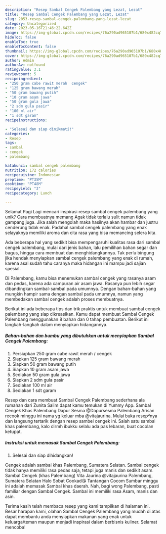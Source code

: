 ```yaml
---
description: "Resep Sambal Cengek Palembang yang Lezat, Lezat"
title: "Resep Sambal Cengek Palembang yang Lezat, Lezat"
slug: 2053-resep-sambal-cengek-palembang-yang-lezat-lezat
category: Uncategorized
date: 2023-05-16T21:46:22.642Z
image: https://img-global.cpcdn.com/recipes/76a290ad965107b1/680x482cq70/sambal-cengek-palembang-foto-resep-utama.jpg
hideToc: false
enableToc: true
enableTocContent: false
thumbnail: https://img-global.cpcdn.com/recipes/76a290ad965107b1/680x482cq70/sambal-cengek-palembang-foto-resep-utama.jpg
cover: https://img-global.cpcdn.com/recipes/76a290ad965107b1/680x482cq70/sambal-cengek-palembang-foto-resep-utama.jpg
author: Admin
authorAv: notfound
ratingvalue: 3.1
reviewcount: 5
recipeingredient:
- "250 gram cabe rawit merah  cengek"
- "125 gram bawang merah"
- "50 gram bawang putih"
- "10 gram asam jawa"
- "50 gram gula jawa"
- "2 sdm gula pasir"
- "100 ml air"
- "1 sdt garam"
recipeinstructions:

- "Selesai dan siap dinikmati!"
categories:
- Resep
tags:
- sambal
- cengek
- palembang

katakunci: sambal cengek palembang 
nutrition: 172 calories
recipecuisine: Indonesian
preptime: "PT35M"
cooktime: "PT48M"
recipeyield: "3"
recipecategory: Lunch

---
```



Selamat Pagi Lagi mencari inspirasi resep sambal cengek palembang yang unik? Cara membuatnya memang Agak tidak terlalu sulit namun tidak gampang juga. Jika salah mengolah maka hasilnya akan hambar dan justru cenderung tidak enak. Padahal sambal cengek palembang yang enak selayaknya memiliki aroma dan cita rasa yang bisa memancing selera kita.


Ada beberapa hal yang sedikit bisa mempengaruhi kualitas rasa dari sambal cengek palembang, mulai dari jenis bahan, lalu pemilihan bahan segar dan bagus, hingga cara membuat dan menghidangkannya. Tak perlu bingung jika hendak menyiapkan sambal cengek palembang yang enak di rumah, karena asal sudah tahu caranya maka hidangan ini mampu jadi sajian spesial.

Di Palembang, kamu bisa menemukan sambal cengek yang rasanya asam dan pedas, karena ada campuran air asam jawa. Rasanya pun lebih segar dibandingkan sambal-sambal pada umumnya. Dengan bahan-bahan yang mungkin hampir sama dengan sambal pada umumnya, namun yang membedakan sambal cengek adalah proses membuatnya.


Berikut ini ada beberapa tips dan trik praktis untuk membuat sambal cengek palembang yang siap dikreasikan. Kamu dapat membuat Sambal Cengek Palembang menggunakan 8 bahan dan 0 tahap pembuatan. Berikut ini langkah-langkah dalam menyiapkan hidangannya.

<!--inarticleads1-->

##### Bahan-bahan dan bumbu yang dibutuhkan untuk menyiapkan Sambal Cengek Palembang:

1. Persiapkan 250 gram cabe rawit merah / cengek
1. Siapkan 125 gram bawang merah
1. Siapkan 50 gram bawang putih
1. Siapkan 10 gram asam jawa
1. Sediakan 50 gram gula jawa
1. Siapkan 2 sdm gula pasir
1. Sediakan 100 ml air
1. Sediakan 1 sdt garam


Resep dan cara membuat Sambal Cengek Palembang sederhana ala rumahan dari Zunita Salim dapat kamu temukan di Yummy App. Sambal Cengek Khas Palembang Dapur Sesma @Dapursesma Palembang Arisan recook minggu ini nama yg keluar mba @vitajaurina. Mulai buka resep²nya dan langsung tertarik dengan resep sambel cengek ini. Salah satu sambal khas palembang, kalo dirmh ibukku selalu ada pas lebaran, buat cocolan ketupat. 

<!--inarticleads2-->

##### Instruksi untuk memasak Sambal Cengek Palembang:


1. Selesai dan siap dihidangkan!

Cengek adalah sambal khas Palembang, Sumatera Selatan. Sambal cengek tidak hanya memiliki rasa pedas saja, tetapi juga manis dan sedikit asam. Sambal Cengek (khas Palembang) Vita Jaurina @vitajaurina Palembang, Sumatera Selatan Halo Sobat Cookad😘 Tantangan Cocom Sumbar minggu ini adalah memasak Sambal khas daerah. Nah, bagi wong Palembang, pasti familiar dengan Sambal Cengek. Sambal ini memiliki rasa Asam, manis dan asin. 

Terima kasih telah membaca resep yang kami tampilkan di halaman ini. Besar harapan kami, olahan Sambal Cengek Palembang yang mudah di atas dapat membantu anda menyiapkan makanan yang enak untuk keluarga/teman maupun menjadi inspirasi dalam berbisnis kuliner. Selamat mencoba!
